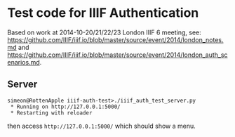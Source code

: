 # Test code for IIIF Authentication

Based on work at 2014-10-20/21/22/23 London IIIF 6 meeting, see:
<https://github.com/IIIF/iiif.io/blob/master/source/event/2014/london_notes.md>
and
<https://github.com/IIIF/iiif.io/blob/master/source/event/2014/london_auth_scenarios.md>.

## Server

```
simeon@RottenApple iiif-auth-test>./iiif_auth_test_server.py 
 * Running on http://127.0.0.1:5000/
 * Restarting with reloader
```

then access `http://127.0.0.1:5000/` which should show a menu.
